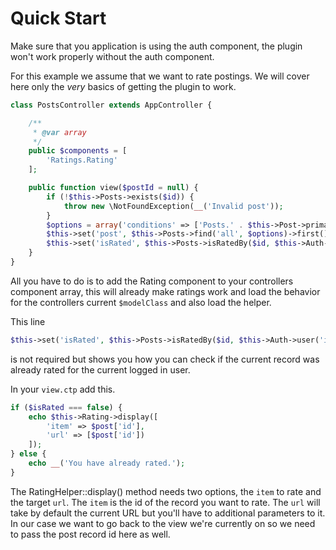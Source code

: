 Quick Start
===========

Make sure that you application is using the auth component, the plugin won't work properly without the auth component.

For this example we assume that we want to rate postings. We will cover here only the *very* basics of getting the plugin to work.

```php
class PostsController extends AppController {

	/**
	 * @var array
	 */
	public $components = [
		'Ratings.Rating'
	];

	public function view($postId = null) {
		if (!$this->Posts->exists($id)) {
			throw new \NotFoundException(__('Invalid post'));
		}
		$options = array('conditions' => ['Posts.' . $this->Post->primaryKey() => $id]);
		$this->set('post', $this->Posts->find('all', $options)->first());
		$this->set('isRated', $this->Posts->isRatedBy($id, $this->Auth->user('id')));
	}
}
```

All you have to do is to add the Rating component to your controllers component array, this will already make ratings work and load the behavior for the controllers current `$modelClass` and also load the helper.

This line

```php
$this->set('isRated', $this->Posts->isRatedBy($id, $this->Auth->user('id')));
```

is not required but shows you how you can check if the current record was already rated for the current logged in user.

In your ```view.ctp``` add this.

```php
if ($isRated === false) {
	echo $this->Rating->display([
		'item' => $post['id'],
		'url' => [$post['id'])
	]);
} else {
	echo __('You have already rated.');
}
```

The RatingHelper::display() method needs two options, the `item` to rate and the target `url`. The `item` is the id of the record you want to rate. The `url` will take by default the current URL but you'll have to additional parameters to it. In our case we want to go back to the view we're currently on so we need to pass the post record id here as well.
